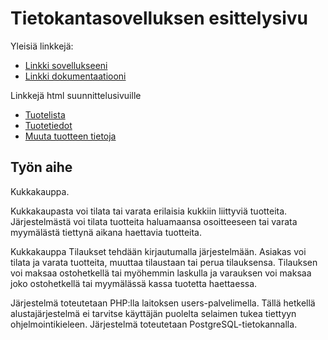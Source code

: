 ﻿# Tietokantasovelluksen esittelysivu

Yleisiä linkkejä:

* [Linkki sovellukseeni](http://evkossi.users.cs.helsinki.fi/kukkia/)
* [Linkki dokumentaatiooni](https://github.com/Kittenshark/Tsoha-Bootstrap/blob/master/doc/dokumentaatio.pdf)

Linkkejä html suunnittelusivuille

* [Tuotelista](http://evkossi.users.cs.helsinki.fi/kukkia/tuotelista)
* [Tuotetiedot](http://evkossi.users.cs.helsinki.fi/kukkia/tuote)
* [Muuta tuotteen tietoja](http://evkossi.users.cs.helsinki.fi/kukkia/muutaTuotetietoja)

## Työn aihe

Kukkakauppa.

Kukkakaupasta voi tilata tai varata erilaisia kukkiin liittyviä tuotteita. Järjestelmästä voi tilata tuotteita haluamaansa osoitteeseen tai varata myymälästä tiettynä aikana haettavia tuotteita.

Kukkakauppa Tilaukset tehdään kirjautumalla järjestelmään. Asiakas voi tilata ja varata  tuotteita, muuttaa tilaustaan tai perua tilauksensa. Tilauksen voi maksaa ostohetkellä tai myöhemmin laskulla ja varauksen voi maksaa joko ostohetkellä tai myymälässä kassa tuotetta haettaessa.

Järjestelmä toteutetaan PHP:lla laitoksen users-palvelimella. Tällä hetkellä alustajärjestelmä ei tarvitse käyttäjän puolelta selaimen tukea tiettyyn ohjelmointikieleen. Järjestelmä toteutetaan PostgreSQL-tietokannalla.